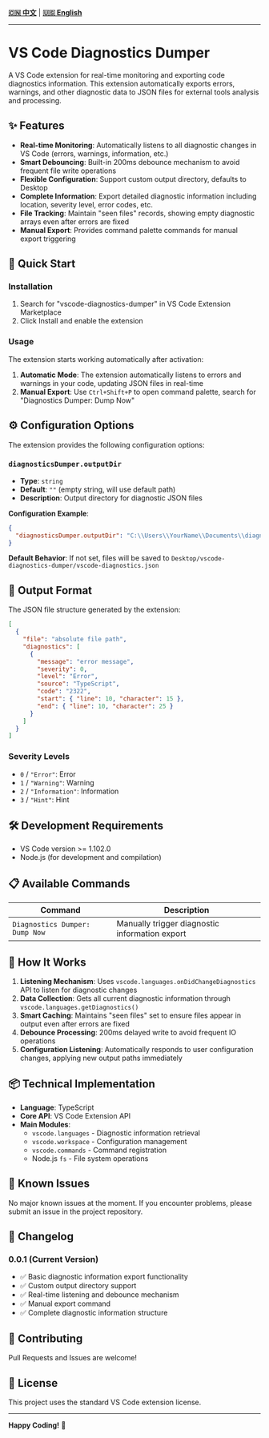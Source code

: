 <!-- 语言选择 / Language Selection -->
**[🇨🇳 中文](README.md)** | **[🇺🇸 English](README_en.md)**

---

# VS Code Diagnostics Dumper

A VS Code extension for real-time monitoring and exporting code diagnostics information. This extension automatically exports errors, warnings, and other diagnostic data to JSON files for external tools analysis and processing.

## ✨ Features

- **Real-time Monitoring**: Automatically listens to all diagnostic changes in VS Code (errors, warnings, information, etc.)
- **Smart Debouncing**: Built-in 200ms debounce mechanism to avoid frequent file write operations
- **Flexible Configuration**: Support custom output directory, defaults to Desktop
- **Complete Information**: Export detailed diagnostic information including location, severity level, error codes, etc.
- **File Tracking**: Maintain "seen files" records, showing empty diagnostic arrays even after errors are fixed
- **Manual Export**: Provides command palette commands for manual export triggering

## 🚀 Quick Start

### Installation

1. Search for "vscode-diagnostics-dumper" in VS Code Extension Marketplace
2. Click Install and enable the extension

### Usage

The extension starts working automatically after activation:

1. **Automatic Mode**: The extension automatically listens to errors and warnings in your code, updating JSON files in real-time
2. **Manual Export**: Use `Ctrl+Shift+P` to open command palette, search for "Diagnostics Dumper: Dump Now"

## ⚙️ Configuration Options

The extension provides the following configuration options:

### `diagnosticsDumper.outputDir`

- **Type**: `string`
- **Default**: `""` (empty string, will use default path)
- **Description**: Output directory for diagnostic JSON files

**Configuration Example**:

```json
{
  "diagnosticsDumper.outputDir": "C:\\Users\\YourName\\Documents\\diagnostics"
}
```

**Default Behavior**: If not set, files will be saved to `Desktop/vscode-diagnostics-dumper/vscode-diagnostics.json`

## 📄 Output Format

The JSON file structure generated by the extension:

```json
[
  {
    "file": "absolute file path",
    "diagnostics": [
      {
        "message": "error message",
        "severity": 0,
        "level": "Error",
        "source": "TypeScript",
        "code": "2322",
        "start": { "line": 10, "character": 15 },
        "end": { "line": 10, "character": 25 }
      }
    ]
  }
]
```

### Severity Levels

- `0` / `"Error"`: Error
- `1` / `"Warning"`: Warning  
- `2` / `"Information"`: Information
- `3` / `"Hint"`: Hint

## 🛠️ Development Requirements

- VS Code version >= 1.102.0
- Node.js (for development and compilation)

## 📋 Available Commands

| Command | Description |
|---------|-------------|
| `Diagnostics Dumper: Dump Now` | Manually trigger diagnostic information export |

## 🔧 How It Works

1. **Listening Mechanism**: Uses `vscode.languages.onDidChangeDiagnostics` API to listen for diagnostic changes
2. **Data Collection**: Gets all current diagnostic information through `vscode.languages.getDiagnostics()`
3. **Smart Caching**: Maintains "seen files" set to ensure files appear in output even after errors are fixed
4. **Debounce Processing**: 200ms delayed write to avoid frequent IO operations
5. **Configuration Listening**: Automatically responds to user configuration changes, applying new output paths immediately

## 📦 Technical Implementation

- **Language**: TypeScript
- **Core API**: VS Code Extension API
- **Main Modules**:
  - `vscode.languages` - Diagnostic information retrieval
  - `vscode.workspace` - Configuration management
  - `vscode.commands` - Command registration
  - Node.js `fs` - File system operations

## 🐛 Known Issues

No major known issues at the moment. If you encounter problems, please submit an issue in the project repository.

## 📝 Changelog

### 0.0.1 (Current Version)

- ✅ Basic diagnostic information export functionality
- ✅ Custom output directory support
- ✅ Real-time listening and debounce mechanism
- ✅ Manual export command
- ✅ Complete diagnostic information structure

## 🤝 Contributing

Pull Requests and Issues are welcome!

## 📄 License

This project uses the standard VS Code extension license.

---

**Happy Coding!** 🎉